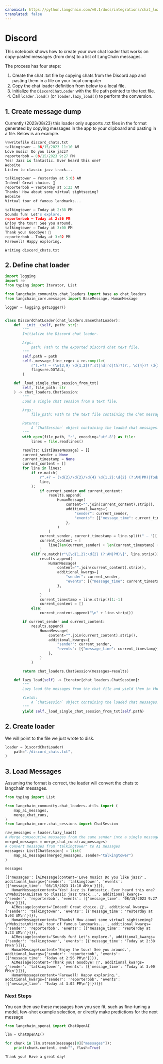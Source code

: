 ```yaml
---
canonical: https://python.langchain.com/v0.1/docs/integrations/chat_loaders/discord
translated: false
---
```


# Discord

This notebook shows how to create your own chat loader that works on copy-pasted messages (from dms) to a list of LangChain messages.

The process has four steps:
1. Create the chat .txt file by copying chats from the Discord app and pasting them in a file on your local computer
2. Copy the chat loader definition from below to a local file.
3. Initialize the `DiscordChatLoader` with the file path pointed to the text file.
4. Call `loader.load()` (or `loader.lazy_load()`) to perform the conversion.

## 1. Create message dump

Currently (2023/08/23) this loader only supports .txt files in the format generated by copying messages in the app to your clipboard and pasting in a file. Below is an example.

```python
%%writefile discord_chats.txt
talkingtower — 08/15/2023 11:10 AM
Love music! Do you like jazz?
reporterbob — 08/15/2023 9:27 PM
Yes! Jazz is fantastic. Ever heard this one?
Website
Listen to classic jazz track...

talkingtower — Yesterday at 5:03 AM
Indeed! Great choice. 🎷
reporterbob — Yesterday at 5:23 AM
Thanks! How about some virtual sightseeing?
Website
Virtual tour of famous landmarks...

talkingtower — Today at 2:38 PM
Sounds fun! Let's explore.
reporterbob — Today at 2:56 PM
Enjoy the tour! See you around.
talkingtower — Today at 3:00 PM
Thank you! Goodbye! 👋
reporterbob — Today at 3:02 PM
Farewell! Happy exploring.
```

```output
Writing discord_chats.txt
```

## 2. Define chat loader

```python
import logging
import re
from typing import Iterator, List

from langchain_community.chat_loaders import base as chat_loaders
from langchain_core.messages import BaseMessage, HumanMessage

logger = logging.getLogger()


class DiscordChatLoader(chat_loaders.BaseChatLoader):
    def __init__(self, path: str):
        """
        Initialize the Discord chat loader.

        Args:
            path: Path to the exported Discord chat text file.
        """
        self.path = path
        self._message_line_regex = re.compile(
            r"(.+?) — (\w{3,9} \d{1,2}(?:st|nd|rd|th)?(?:, \d{4})? \d{1,2}:\d{2} (?:AM|PM)|Today at \d{1,2}:\d{2} (?:AM|PM)|Yesterday at \d{1,2}:\d{2} (?:AM|PM))",  # noqa
            flags=re.DOTALL,
        )

    def _load_single_chat_session_from_txt(
        self, file_path: str
    ) -> chat_loaders.ChatSession:
        """
        Load a single chat session from a text file.

        Args:
            file_path: Path to the text file containing the chat messages.

        Returns:
            A `ChatSession` object containing the loaded chat messages.
        """
        with open(file_path, "r", encoding="utf-8") as file:
            lines = file.readlines()

        results: List[BaseMessage] = []
        current_sender = None
        current_timestamp = None
        current_content = []
        for line in lines:
            if re.match(
                r".+? — (\d{2}/\d{2}/\d{4} \d{1,2}:\d{2} (?:AM|PM)|Today at \d{1,2}:\d{2} (?:AM|PM)|Yesterday at \d{1,2}:\d{2} (?:AM|PM))",  # noqa
                line,
            ):
                if current_sender and current_content:
                    results.append(
                        HumanMessage(
                            content="".join(current_content).strip(),
                            additional_kwargs={
                                "sender": current_sender,
                                "events": [{"message_time": current_timestamp}],
                            },
                        )
                    )
                current_sender, current_timestamp = line.split(" — ")[:2]
                current_content = [
                    line[len(current_sender) + len(current_timestamp) + 4 :].strip()
                ]
            elif re.match(r"\[\d{1,2}:\d{2} (?:AM|PM)\]", line.strip()):
                results.append(
                    HumanMessage(
                        content="".join(current_content).strip(),
                        additional_kwargs={
                            "sender": current_sender,
                            "events": [{"message_time": current_timestamp}],
                        },
                    )
                )
                current_timestamp = line.strip()[1:-1]
                current_content = []
            else:
                current_content.append("\n" + line.strip())

        if current_sender and current_content:
            results.append(
                HumanMessage(
                    content="".join(current_content).strip(),
                    additional_kwargs={
                        "sender": current_sender,
                        "events": [{"message_time": current_timestamp}],
                    },
                )
            )

        return chat_loaders.ChatSession(messages=results)

    def lazy_load(self) -> Iterator[chat_loaders.ChatSession]:
        """
        Lazy load the messages from the chat file and yield them in the required format.

        Yields:
            A `ChatSession` object containing the loaded chat messages.
        """
        yield self._load_single_chat_session_from_txt(self.path)
```

## 2. Create loader

We will point to the file we just wrote to disk.

```python
loader = DiscordChatLoader(
    path="./discord_chats.txt",
)
```

## 3. Load Messages

Assuming the format is correct, the loader will convert the chats to langchain messages.

```python
from typing import List

from langchain_community.chat_loaders.utils import (
    map_ai_messages,
    merge_chat_runs,
)
from langchain_core.chat_sessions import ChatSession

raw_messages = loader.lazy_load()
# Merge consecutive messages from the same sender into a single message
merged_messages = merge_chat_runs(raw_messages)
# Convert messages from "talkingtower" to AI messages
messages: List[ChatSession] = list(
    map_ai_messages(merged_messages, sender="talkingtower")
)
```

```python
messages
```

```output
[{'messages': [AIMessage(content='Love music! Do you like jazz?', additional_kwargs={'sender': 'talkingtower', 'events': [{'message_time': '08/15/2023 11:10 AM\n'}]}),
   HumanMessage(content='Yes! Jazz is fantastic. Ever heard this one?\nWebsite\nListen to classic jazz track...', additional_kwargs={'sender': 'reporterbob', 'events': [{'message_time': '08/15/2023 9:27 PM\n'}]}),
   AIMessage(content='Indeed! Great choice. 🎷', additional_kwargs={'sender': 'talkingtower', 'events': [{'message_time': 'Yesterday at 5:03 AM\n'}]}),
   HumanMessage(content='Thanks! How about some virtual sightseeing?\nWebsite\nVirtual tour of famous landmarks...', additional_kwargs={'sender': 'reporterbob', 'events': [{'message_time': 'Yesterday at 5:23 AM\n'}]}),
   AIMessage(content="Sounds fun! Let's explore.", additional_kwargs={'sender': 'talkingtower', 'events': [{'message_time': 'Today at 2:38 PM\n'}]}),
   HumanMessage(content='Enjoy the tour! See you around.', additional_kwargs={'sender': 'reporterbob', 'events': [{'message_time': 'Today at 2:56 PM\n'}]}),
   AIMessage(content='Thank you! Goodbye! 👋', additional_kwargs={'sender': 'talkingtower', 'events': [{'message_time': 'Today at 3:00 PM\n'}]}),
   HumanMessage(content='Farewell! Happy exploring.', additional_kwargs={'sender': 'reporterbob', 'events': [{'message_time': 'Today at 3:02 PM\n'}]})]}]
```

### Next Steps

You can then use these messages how you see fit, such as fine-tuning a model, few-shot example selection, or directly make predictions for the next message

```python
from langchain_openai import ChatOpenAI

llm = ChatOpenAI()

for chunk in llm.stream(messages[0]["messages"]):
    print(chunk.content, end="", flush=True)
```

```output
Thank you! Have a great day!
```